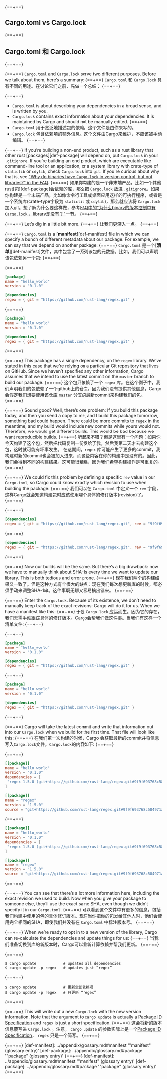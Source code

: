{==+==}
## Cargo.toml vs Cargo.lock
{==+==}
## Cargo.toml 和 Cargo.lock
{==+==}

{==+==}
`Cargo.toml` and `Cargo.lock` serve two different purposes. Before we talk
about them, here’s a summary:
{==+==}
`Cargo.toml` 和 `Cargo.lock` 具有不同的用途。在讨论它们之前，先做一个总结：
{==+==}

{==+==}
* `Cargo.toml` is about describing your dependencies in a broad sense, and is
  written by you.
* `Cargo.lock` contains exact information about your dependencies. It is
  maintained by Cargo and should not be manually edited.
{==+==}
* `Cargo.toml` 用于宽泛地描述包的依赖，这个文件是由你来写的。
* `Cargo.lock` 包含依赖项的额外信息。这个文件由Cargo来维护，不应该被手动编辑。
{==+==}

{==+==}
If you’re building a non-end product, such as a rust library that other rust
[packages][def-package] will depend on, put `Cargo.lock` in your
`.gitignore`. If you’re building an end product, which are executable like
command-line tool or an application, or a system library with crate-type of
`staticlib` or `cdylib`, check `Cargo.lock` into `git`. If you're curious
about why that is, see
["Why do binaries have `Cargo.lock` in version control, but not libraries?" in the
FAQ](../faq.md#why-do-binaries-have-cargolock-in-version-control-but-not-libraries).
{==+==}
如果你构建的是一个非末端产品，比如一个其他rust[包][def-package]会依赖的库，那么把 `Cargo.lock` 放进 `.gitignore`。如果你构建是一个末端产品，比如像命令行工具或桌面应用这样的可执行程序，或者是一个系统库(crate-type字段为 `staticlib` 或 `cdylib`)，那么就应该将 `Cargo.lock` 加入git。想了解为什么要这样做，参考[FAQ中的"为什么binary的版本控制中有 `Cargo.lock` ，library却没有？"](../faq.md#why-do-binaries-have-cargolock-in-version-control-but-not-libraries)一节。
{==+==}

{==+==}
Let’s dig in a little bit more.
{==+==}
让我们更深入一点。
{==+==}

{==+==}
`Cargo.toml` is a [**manifest**][def-manifest] file in which we can specify a
bunch of different metadata about our package. For example, we can say that we
depend on another package:
{==+==}
`Cargo.toml` 是一个[**清单**][def-manifest]文件，其中包含了一系列该包的元数据。比如，我们可以声明该包依赖另一个包:
{==+==}

{==+==}
```toml
[package]
name = "hello_world"
version = "0.1.0"

[dependencies]
regex = { git = "https://github.com/rust-lang/regex.git" }
```
{==+==}
```toml
[package]
name = "hello_world"
version = "0.1.0"

[dependencies]
regex = { git = "https://github.com/rust-lang/regex.git" }
```
{==+==}

{==+==}
This package has a single dependency, on the `regex` library. We’ve stated in
this case that we’re relying on a particular Git repository that lives on
GitHub. Since we haven’t specified any other information, Cargo assumes that
we intend to use the latest commit on the `master` branch to build our package.
{==+==}
这个包只依赖了一个 `regex` 库。在这个例子中，我们声明我们的包依赖了一个github上的仓库。因为我们没有提供其他信息，Cargo会假定我们想要使用该仓库 `master` 分支的最新commit来构建我们的包。
{==+==}

{==+==}
Sound good? Well, there’s one problem: If you build this package today, and
then you send a copy to me, and I build this package tomorrow, something bad
could happen. There could be more commits to `regex` in the meantime, and my
build would include new commits while yours would not. Therefore, we would
get different builds. This would be bad because we want reproducible builds.
{==+==}
听起来不错？但是这里有一个问题：如果你今天构建了这个包，然后把代码复制一份发给了我，然后我第二天才去构建这个包，这时就可能有坏事发生。 在这期间，`regex` 库可能产生了更多的commit，我构建时新的commit也会被加入进来，而这些内容在你的构建中是没有的。因此，我们会得到不同的构建结果。这可能很糟糕，因为我们希望构建操作是可重复的。
{==+==}

{==+==}
We could fix this problem by defining a specific `rev` value in our `Cargo.toml`,
so Cargo could know exactly which revision to use when building the package:
{==+==}
我们可以在 `Cargo.toml` 中定义一个 `rev` 字段，这样Cargo就会知道构建包时应该使用哪个具体的修订版本(revision)了。
{==+==}

{==+==}
```toml
[dependencies]
regex = { git = "https://github.com/rust-lang/regex.git", rev = "9f9f693" }
```
{==+==}
```toml
[dependencies]
regex = { git = "https://github.com/rust-lang/regex.git", rev = "9f9f693" }
```
{==+==}

{==+==}
Now our builds will be the same. But there’s a big drawback: now we have to
manually think about SHA-1s every time we want to update our library. This is
both tedious and error prone.
{==+==}
现在我们两个的构建结果又一致了。但是这种方式有个很大的缺点：现在我们每次想更新库的时候，都必须手动来调整SHA-1串。这件事既无聊又容易搞出错来。
{==+==}

{==+==}
Enter the `Cargo.lock`. Because of its existence, we don’t need to manually
keep track of the exact revisions: Cargo will do it for us. When we have a
manifest like this:
{==+==}
于是 `Cargo.lock` 应运而生。因为它的存在，我们无需手动跟踪具体的修订版本。Cargo会帮我们做这件事。当我们有这样一个清单文件:
{==+==}

{==+==}
```toml
[package]
name = "hello_world"
version = "0.1.0"

[dependencies]
regex = { git = "https://github.com/rust-lang/regex.git" }
```
{==+==}
```toml
[package]
name = "hello_world"
version = "0.1.0"

[dependencies]
regex = { git = "https://github.com/rust-lang/regex.git" }
```
{==+==}

{==+==}
Cargo will take the latest commit and write that information out into our
`Cargo.lock` when we build for the first time. That file will look like this:
{==+==}
在我们第一次构建的时候，Cargo 会获取最新的commit并将信息写入`Cargo.lock`文件。`Cargo.lock`的内容如下:
{==+==}

{==+==}
```toml
[[package]]
name = "hello_world"
version = "0.1.0"
dependencies = [
 "regex 1.5.0 (git+https://github.com/rust-lang/regex.git#9f9f693768c584971a4d53bc3c586c33ed3a6831)",
]

[[package]]
name = "regex"
version = "1.5.0"
source = "git+https://github.com/rust-lang/regex.git#9f9f693768c584971a4d53bc3c586c33ed3a6831"
```
{==+==}
```toml
[[package]]
name = "hello_world"
version = "0.1.0"
dependencies = [
 "regex 1.5.0 (git+https://github.com/rust-lang/regex.git#9f9f693768c584971a4d53bc3c586c33ed3a6831)",
]

[[package]]
name = "regex"
version = "1.5.0"
source = "git+https://github.com/rust-lang/regex.git#9f9f693768c584971a4d53bc3c586c33ed3a6831"
```
{==+==}

{==+==}
You can see that there’s a lot more information here, including the exact
revision we used to build. Now when you give your package to someone else,
they’ll use the exact same SHA, even though we didn’t specify it in our
`Cargo.toml`.
{==+==}
可以看到这个文件中有更多的信息，包括我们构建中使用的包的具体修订版本。现在当你把你的包发给其他人时，他们会使用完全相同的SHA，即使我们并没有在 `Cargo.toml` 中标注版本号。
{==+==}

{==+==}
When we’re ready to opt in to a new version of the library, Cargo can
re-calculate the dependencies and update things for us:
{==+==}
当我们准备切换到库的新版本时，Cargo可以重新计算依赖并帮我们更新。
{==+==}

{==+==}
```console
$ cargo update            # updates all dependencies
$ cargo update -p regex   # updates just “regex”
```
{==+==}
```console
$ cargo update            # 更新全部依赖项
$ cargo update -p regex   # 只更新 “regex”
```
{==+==}

{==+==}
This will write out a new `Cargo.lock` with the new version information. Note
that the argument to `cargo update` is actually a
[Package ID Specification](../reference/pkgid-spec.md) and `regex` is just a
short specification.
{==+==}
这会将新的版本信息覆写进 `Cargo.lock` 。注意， `cargo update` 的参数实际上是一个[Package ID Specification](../reference/pkgid-spec.md)， `regex` 只是一个简写。
{==+==}

{==+==}
[def-manifest]:  ../appendix/glossary.md#manifest  '"manifest" (glossary entry)'
[def-package]:   ../appendix/glossary.md#package   '"package" (glossary entry)'
{==+==}
[def-manifest]:  ../appendix/glossary.md#manifest  '"manifest" (glossary entry)'
[def-package]:   ../appendix/glossary.md#package   '"package" (glossary entry)'
{==+==}
